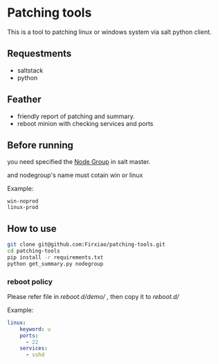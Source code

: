 # Patching tools

This is a tool to patching linux or windows system via salt python client.

## Requestments

- saltstack
- python

## Feather

- friendly report of patching and summary.
- reboot minion with checking services and ports

## Before running

you need specified the [Node Group](https://docs.saltstack.com/en/latest/topics/targeting/nodegroups.html) in salt master.

and nodegroup's name must cotain win or linux

Example:

```
win-noprod
linux-prod
```

## How to use

```bash
git clone git@github.com:Firxiao/patching-tools.git
cd patching-tools
pip install -r requirements.txt
python get_summary.py nodegroup
```

### reboot policy

Please refer file in *reboot.d/demo/* , then copy it to *reboot.d/*

Example:

```yaml
linux:
    keyword: u
    ports:
      - 22
    services:
      - sshd
```
